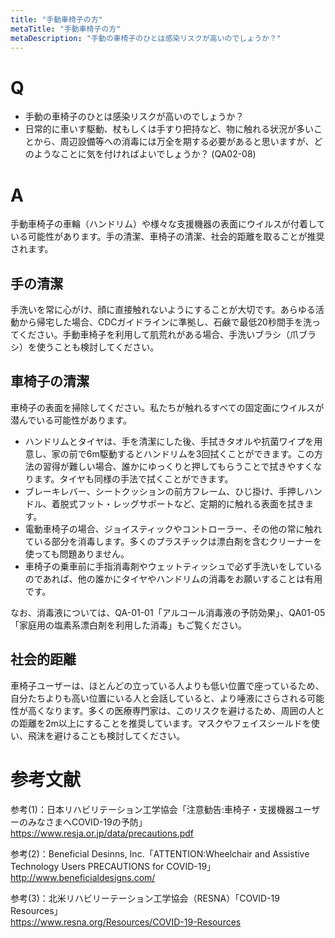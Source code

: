 ```yaml
---
title: "手動車椅子の方"
metaTitle: "手動車椅子の方"
metaDescription: "手動の車椅子のひとは感染リスクが高いのでしょうか？"
---
```


# Q
* 手動の車椅子のひとは感染リスクが高いのでしょうか？
* 日常的に車いす駆動、杖もしくは手すり把持など、物に触れる状況が多いことから、周辺設備等への消毒には万全を期する必要があると思いますが、どのようなことに気を付ければよいでしょうか？
(QA02-08)
​
# A
手動車椅子の車輪（ハンドリム）や様々な支援機器の表面にウイルスが付着している可能性があります。手の清潔、車椅子の清潔、社会的距離を取ることが推奨されます。  
  
## 手の清潔  
手洗いを常に心がけ、顔に直接触れないようにすることが大切です。あらゆる活動から帰宅した場合、CDCガイドラインに準拠し、石鹸で最低20秒間手を洗ってください。手動車椅子を利用して肌荒れがある場合、手洗いブラシ（爪ブラシ）を使うことも検討してください。

## 車椅子の清潔
車椅子の表面を掃除してください。私たちが触れるすべての固定面にウイルスが潜んでいる可能性があります。
* ハンドリムとタイヤは、手を清潔にした後、手拭きタオルや抗菌ワイプを用意し、家の前で6m駆動するとハンドリムを3回拭くことができます。この方法の習得が難しい場合、誰かにゆっくりと押してもらうことで拭きやすくなります。タイヤも同様の手法で拭くことができます。
* ブレーキレバー、シートクッションの前方フレーム、ひじ掛け、手押しハンドル、着脱式フット・レッグサポートなど、定期的に触れる表面を拭きます。
* 電動車椅子の場合、ジョイスティックやコントローラー、その他の常に触れている部分を消毒します。多くのプラスチックは漂白剤を含むクリーナーを使っても問題ありません。
* 車椅子の乗車前に手指消毒剤やウェットティッシュで必ず手洗いをしているのであれば、他の誰かにタイヤやハンドリムの消毒をお願いすることは有用です。

なお、消毒液については、QA-01-01「アルコール消毒液の予防効果」、QA01-05「家庭用の塩素系漂白剤を利用した消毒」もご覧ください。

## 社会的距離
車椅子ユーザーは、ほとんどの立っている人よりも低い位置で座っているため、自分たちよりも高い位置にいる人と会話していると、より唾液にさらされる可能性が高くなります。多くの医療専門家は、このリスクを避けるため、周囲の人との距離を2m以上にすることを推奨しています。マスクやフェイスシールドを使い、飛沫を避けることも検討してください。  

# 参考文献
参考(1)：日本リハビリテーション工学協会「注意勧告:車椅子・支援機器ユーザーのみなさまへCOVID-19の予防」  
https://www.resja.or.jp/data/precautions.pdf  
  
参考(2)：Beneficial Desinns, Inc.「ATTENTION:Wheelchair and Assistive Technology Users 
PRECAUTIONS for COVID-19」  
http://www.beneficialdesigns.com/  
  
参考(3)：北米リハビリーテーション工学協会（RESNA）「COVID-19 Resources」  
https://www.resna.org/Resources/COVID-19-Resources